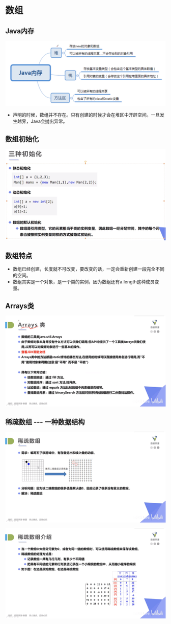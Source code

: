 # 数组

## Java内存

![image-20210705151305059](../figures/image-20210705151305059.png)

- 声明的时候，数组并不存在。只有创建的时候才会在堆区中开辟空间。一旦发生越界，Java会抛出异常。

## 数组初始化

![image-20210705151820876](../figures/image-20210705151820876.png)

## 数组特点

- 数组已经创建，长度就不可改变，要改变的话，一定会重新创建一段完全不同的空间。
- 数组其实是一个对象，是一个类的实例，因为数组还有a.length这种成员变量。

## Arrays类

![image-20210709105628212](../figures/image-20210709105628212.png)

## 稀疏数组 --- 一种数据结构

![image-20210709110408439](../figures/image-20210709110408439.png)

![image-20210709110421246](../figures/image-20210709110421246.png)